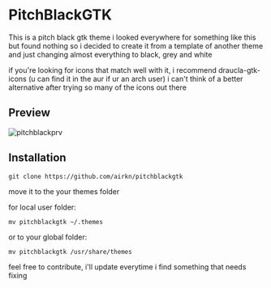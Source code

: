 # PitchBlackGTK
This is a pitch black gtk theme
i looked everywhere for something like this but found nothing
so i decided to create it from a template of another theme and just changing almost everything to black, grey and white

if you're looking for icons that match well with it, i recommend draucla-gtk-icons (u can find it in the aur if ur an arch user)
i can't think of a better alternative after trying so many of the icons out there

## Preview
![pitchblackprv](https://user-images.githubusercontent.com/87134721/207417746-9d0053e3-e5d6-4db3-b4b8-8380f6a5889a.png)

## Installation
```
git clone https://github.com/airkn/pitchblackgtk
```
move it to the your themes folder

for local user folder:
```
mv pitchblackgtk ~/.themes
```

or to your global folder:
```
mv pitchblackgtk /usr/share/themes
```
feel free to contribute, i'll update everytime i find something that needs fixing
